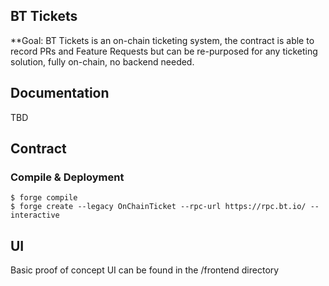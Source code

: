 ## BT Tickets

**Goal: BT Tickets is an on-chain ticketing system, the contract is able to record PRs and Feature Requests but can be re-purposed for any ticketing solution, fully on-chain, no backend needed.

## Documentation

TBD

## Contract

### Compile & Deployment

```shell
$ forge compile
$ forge create --legacy OnChainTicket --rpc-url https://rpc.bt.io/ --interactive
```

## UI

Basic proof of concept UI can be found in the /frontend directory

```
